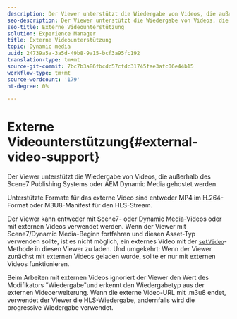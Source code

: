 ```yaml
---
description: Der Viewer unterstützt die Wiedergabe von Videos, die außerhalb des Scene7 Publishing Systems oder AEM Dynamic Media gehostet werden.
seo-description: Der Viewer unterstützt die Wiedergabe von Videos, die außerhalb des Scene7 Publishing Systems oder AEM Dynamic Media gehostet werden.
seo-title: Externe Videounterstützung
solution: Experience Manager
title: Externe Videounterstützung
topic: Dynamic media
uuid: 24739a5a-3a5d-49b8-9a15-bcf3a95fc192
translation-type: tm+mt
source-git-commit: 7bc7b3a86fbcdc57cfdc31745fae3afc06e44b15
workflow-type: tm+mt
source-wordcount: '179'
ht-degree: 0%

---
```



# Externe Videounterstützung{#external-video-support}

Der Viewer unterstützt die Wiedergabe von Videos, die außerhalb des Scene7 Publishing Systems oder AEM Dynamic Media gehostet werden.

Unterstützte Formate für das externe Video sind entweder MP4 im H.264-Format oder M3U8-Manifest für den HLS-Stream.

Der Viewer kann entweder mit Scene7- oder Dynamic Media-Videos oder mit externen Videos verwendet werden. Wenn der Viewer mit Scene7/Dynamic Media-Beginn fortfahren und diesen Asset-Typ verwenden sollte, ist es nicht möglich, ein externes Video mit der [ `setVideo`](../../c-html5-s7-aem-asset-viewers/c-html5-video-reference/c-html5-video-viewer-20-javascriptapiref/r-html5-video-viewer-20-javascriptapiref-setvideo.md#reference-85d3422d6ce64a36ac74827120b5a17c)-Methode in diesen Viewer zu laden. Und umgekehrt: Wenn der Viewer zunächst mit externen Videos geladen wurde, sollte er nur mit externen Videos funktionieren.

Beim Arbeiten mit externen Videos ignoriert der Viewer den Wert des Modifikators &quot;Wiedergabe&quot;und erkennt den Wiedergabetyp aus der externen Videoerweiterung. Wenn die externe Video-URL mit .m3u8 endet, verwendet der Viewer die HLS-Wiedergabe, andernfalls wird die progressive Wiedergabe verwendet.
